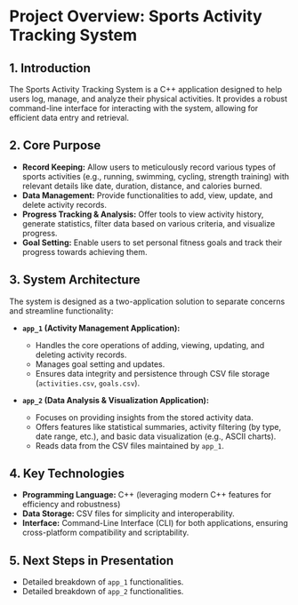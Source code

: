 # Project Overview: Sports Activity Tracking System

## 1. Introduction

The Sports Activity Tracking System is a C++ application designed to help users log, manage, and analyze their physical activities. It provides a robust command-line interface for interacting with the system, allowing for efficient data entry and retrieval.

## 2. Core Purpose

*   **Record Keeping:** Allow users to meticulously record various types of sports activities (e.g., running, swimming, cycling, strength training) with relevant details like date, duration, distance, and calories burned.
*   **Data Management:** Provide functionalities to add, view, update, and delete activity records.
*   **Progress Tracking & Analysis:** Offer tools to view activity history, generate statistics, filter data based on various criteria, and visualize progress.
*   **Goal Setting:** Enable users to set personal fitness goals and track their progress towards achieving them.

## 3. System Architecture

The system is designed as a two-application solution to separate concerns and streamline functionality:

*   **`app_1` (Activity Management Application):**
    *   Handles the core operations of adding, viewing, updating, and deleting activity records.
    *   Manages goal setting and updates.
    *   Ensures data integrity and persistence through CSV file storage (`activities.csv`, `goals.csv`).

*   **`app_2` (Data Analysis & Visualization Application):**
    *   Focuses on providing insights from the stored activity data.
    *   Offers features like statistical summaries, activity filtering (by type, date range, etc.), and basic data visualization (e.g., ASCII charts).
    *   Reads data from the CSV files maintained by `app_1`.

## 4. Key Technologies

*   **Programming Language:** C++ (leveraging modern C++ features for efficiency and robustness)
*   **Data Storage:** CSV files for simplicity and interoperability.
*   **Interface:** Command-Line Interface (CLI) for both applications, ensuring cross-platform compatibility and scriptability.

## 5. Next Steps in Presentation

*   Detailed breakdown of `app_1` functionalities.
*   Detailed breakdown of `app_2` functionalities. 